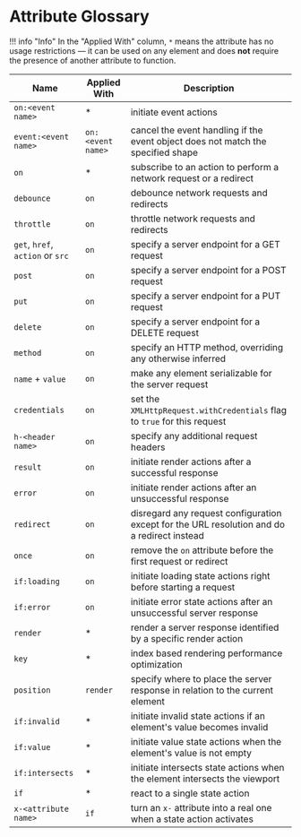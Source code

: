 # Attribute Glossary

!!! info "Info"
    In the "Applied With" column, `*` means the attribute has no usage
    restrictions — it can be used on any element and does **not** require the
    presence of another attribute to function.

| Name                             |  Applied With     | Description                                                                                        |
| -------------------------------- | ----------------- | -------------------------------------------------------------------------------------------------- |
| `on:<event name>`                | *                 | initiate event actions                                                                             |
| `event:<event name>`             | `on:<event name>` | cancel the event handling if the event object does not match the specified shape                   |
| `on`                             | *                 | subscribe to an action to perform a network request or a redirect                                  |
| `debounce`                       | `on`              | debounce network requests and redirects                                                            |
| `throttle`                       | `on`              | throttle network requests and redirects                                                            |
| `get`, `href`, `action` or `src` | `on`              | specify a server endpoint for a GET request                                                        |
| `post`                           | `on`              | specify a server endpoint for a POST request                                                       |
| `put`                            | `on`              | specify a server endpoint for a PUT request                                                        |
| `delete`                         | `on`              | specify a server endpoint for a DELETE request                                                     |
| `method`                         | `on`              | specify an HTTP method, overriding any otherwise inferred                                          |
| `name` + `value`                 | `on`              | make any element serializable for the server request                                               |
| `credentials`                    | `on`              | set the `XMLHttpRequest.withCredentials` flag to `true` for this request                           |
| `h-<header name>`                | `on`              | specify any additional request headers                                                             |
| `result`                         | `on`              | initiate render actions after a successful response                                                |
| `error`                          | `on`              | initiate render actions after an unsuccessful response                                             |
| `redirect`                       | `on`              | disregard any request configuration except for the URL resolution and do a redirect instead        |
| `once`                           | `on`              | remove the `on` attribute before the first request or redirect                                     |
| `if:loading`                     | `on`              | initiate loading state actions right before starting a request                                     |
| `if:error`                       | `on`              | initiate error state actions after an unsuccessful server response                                 |
| `render`                         | *                 | render a server response identified by a specific render action                                    |
| `key`                            | *                 | index based rendering performance optimization                                                     |
| `position`                       | `render`          | specify where to place the server response in relation to the current element                      |
| `if:invalid`                     | *                 | initiate invalid state actions if an element's value becomes invalid                               |
| `if:value`                       | *                 | initiate value state actions when the element's value is not empty                                 |
| `if:intersects`                  | *                 | initiate intersects state actions when the element intersects the viewport                         |
| `if`                             | *                 | react to a single state action                                                                     |
| `x-<attribute name>`             | `if`              | turn an `x-` attribute into a real one when a state action activates                               |

